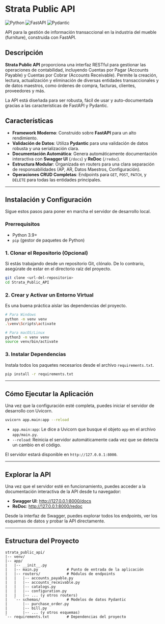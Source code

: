 # Strata Public API

![Python](https://img.shields.io/badge/python-3.11-blue.svg)
![FastAPI](https://img.shields.io/badge/FastAPI-0.103.2-green.svg)
![Pydantic](https://img.shields.io/badge/Pydantic-2.4.2-orange.svg)

API para la gestión de información transaccional en la industria del mueble (furniture), construida con FastAPI.

## Descripción

**Strata Public API** proporciona una interfaz RESTful para gestionar las operaciones de contabilidad, incluyendo Cuentas por Pagar (Accounts Payable) y Cuentas por Cobrar (Accounts Receivable). Permite la creación, lectura, actualización y eliminación de diversas entidades transaccionales y de datos maestros, como órdenes de compra, facturas, clientes, proveedores y más.

La API está diseñada para ser robusta, fácil de usar y auto-documentada gracias a las características de FastAPI y Pydantic.

## Características

- **Framework Moderno**: Construido sobre **FastAPI** para un alto rendimiento.
- **Validación de Datos**: Utiliza **Pydantic** para una validación de datos robusta y una serialización clara.
- **Documentación Automática**: Genera automáticamente documentación interactiva con **Swagger UI** (`/docs`) y **ReDoc** (`/redoc`).
- **Estructura Modular**: Organizada en routers para una clara separación de responsabilidades (AP, AR, Datos Maestros, Configuración).
- **Operaciones CRUD Completas**: Endpoints para `GET`, `POST`, `PATCH`, y `DELETE` para todas las entidades principales.

---

## Instalación y Configuración

Sigue estos pasos para poner en marcha el servidor de desarrollo local.

### Prerrequisitos

- Python 3.9+
- `pip` (gestor de paquetes de Python)

### 1. Clonar el Repositorio (Opcional)

Si estás trabajando desde un repositorio Git, clónalo. De lo contrario, asegúrate de estar en el directorio raíz del proyecto.

```bash
git clone <url-del-repositorio>
cd Strata_Public_API
```

### 2. Crear y Activar un Entorno Virtual

Es una buena práctica aislar las dependencias del proyecto.

```bash
# Para Windows
python -m venv venv
.\venv\Scripts\activate

# Para macOS/Linux
python3 -m venv venv
source venv/bin/activate
```

### 3. Instalar Dependencias

Instala todos los paquetes necesarios desde el archivo `requirements.txt`.

```bash
pip install -r requirements.txt
```

---

## Cómo Ejecutar la Aplicación

Una vez que la configuración esté completa, puedes iniciar el servidor de desarrollo con Uvicorn.

```bash
uvicorn app.main:app --reload
```

- `app.main:app`: Le dice a Uvicorn que busque el objeto `app` en el archivo `app/main.py`.
- `--reload`: Reinicia el servidor automáticamente cada vez que se detecta un cambio en el código.

El servidor estará disponible en `http://127.0.0.1:8000`.

---

## Explorar la API

Una vez que el servidor esté en funcionamiento, puedes acceder a la documentación interactiva de la API desde tu navegador:

- **Swagger UI**: http://127.0.0.1:8000/docs
- **ReDoc**: http://127.0.0.1:8000/redoc

Desde la interfaz de Swagger, puedes explorar todos los endpoints, ver los esquemas de datos y probar la API directamente.

---

## Estructura del Proyecto

```
strata_public_api/
|-- venv/
|-- app/
|   |-- __init__.py
|   |-- main.py             # Punto de entrada de la aplicación
|   |-- routers/            # Módulos de endpoints
|   |   |-- accounts_payable.py
|   |   |-- accounts_receivable.py
|   |   |-- catalogs.py
|   |   |-- configuration.py
|   |   |-- ... (y otros routers)
|   `-- schemas/            # Modelos de datos Pydantic
|       |-- purchase_order.py
|       |-- bill.py
|       |-- ... (y otros esquemas)
`-- requirements.txt        # Dependencias del proyecto
```
